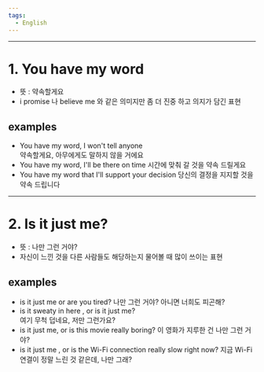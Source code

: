 ```yaml
---
tags:
  - English
---
```

-----
# 1. You have my word

- 뜻 : 약속할게요
- i promise 나 believe me 와 같은 의미지만 좀 더 진중 하고 의지가 담긴 표현

## examples

-  You have my word, I won't tell anyone  
    약속할게요, 아무에게도 말하지 않을 거에요
-  You have my word, I'll be there on time 
    시간에 맞춰 갈 것을 약속 드릴게요
- You have my word that I'll support your decision
    당신의 결정을 지지할 것을 약속 드립니다

----

# 2. Is it just me?

- 뜻 : 나만 그런 거야?
-  자신이 느낀 것을 다른 사람들도 해당하는지 물어볼 때 많이 쓰이는 표현

## examples

- is it just me or are you tired? 
    나만 그런 거야? 아니면 너희도 피곤해?
-  is it sweaty in here , or is it just me?    
    여기 무척 덥네요, 저만 그런가요?
-  is it just me, or is this movie really boring?
    이 영화가 지루한 건 나만 그런 거야?
-  is it just me , or is the Wi-Fi connection really slow right now?
    지금 Wi-Fi 연결이 정말 느린 것 같은데, 나만 그래?





